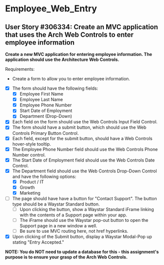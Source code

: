 Employee_Web_Entry
==================

User Story #306334: Create an MVC application that uses the Arch Web
Controls to enter employee information
------------------------------------------------------------------------

**Create a new MVC application for entering employee information. The
application should use the Architecture Web Controls.**

Requirements:

- Create a form to allow you to enter employee information.
- [x] The form should have the following fields:
  - [x] Employee First Name
  - [x] Employee Last Name
  - [x] Employee Phone Number
  - [x] Start Date of Employment
  - [x] Department (Drop-Down)
- [x] Each field on the form should use the Web Controls Input Field Control.
- [x] The form should have a submit button, which should use the Web
  Controls Primary Button Control.
- [x] Each field, except for the submit button, should have a Web
  Controls hover-style tooltip.
- [x] The Employee Phone Number field should use the Web Controls Phone
  Number control.
- [x] The Start Date of Employment field should use the Web Controls
  Date Control.
- [x] The Department field should use the Web Controls Drop-Down Control
  and have the following options:
  - [x] Product / IT
  - [x] Growth
  - [x] Marketing
- [ ] The page should have have a button for "Contact Support". The
  button type should be a Waystar Standard button.
  - [ ] Upon clicking the button, show a Waystar Standard iFrame linking
    with the contents of a Support page within your app.
  - [ ] The iFrame should use the Waystar pop-out button to open the
    Support page in a new window a well.
  - [ ] Be sure to use MVC routing here, not href hyperlinks.
- [x] Upon clicking of the Submit button, display a Waystar Modal-Pop up
  stating "Entry Accepted."

**NOTE: You do NOT need to update a database for this - this
assignment's purpose is to ensure your grasp of the Arch Web Controls.**
